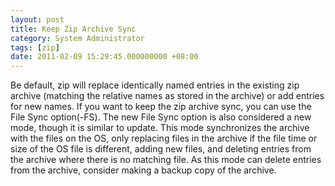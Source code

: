 ```yaml
---
layout: post
title: Keep Zip Archive Sync
category: System Administrator
tags: [zip]
date: 2011-02-09 15:29:45.000000000 +08:00
---
```

Be default, zip will replace identically named entries in the existing zip
archive (matching the relative names as stored in the archive) or add entries
for new names. If you want to keep the zip archive sync, you can use the File
Sync option(-FS). The new File Sync option is also considered a new mode, though
it is similar to update.  This mode synchronizes the archive with the files on
the OS, only replacing files in the archive if the file time or size of the OS
file is different, adding new files, and deleting entries from the archive where
there is no matching file.  As this mode can delete entries from the archive,
consider making a backup copy of the archive.
